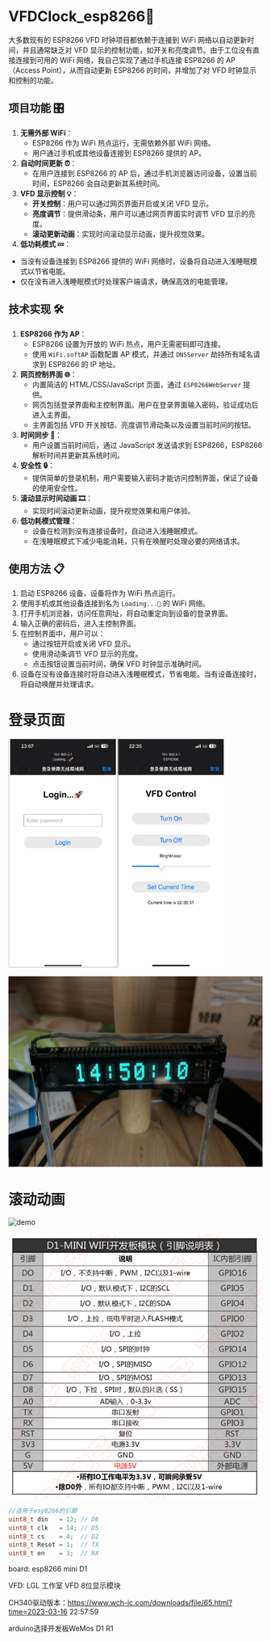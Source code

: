 # VFDClock_esp8266🚀

大多数现有的 ESP8266 VFD 时钟项目都依赖于连接到 WiFi 网络以自动更新时间，并且通常缺乏对 VFD 显示的控制功能，如开关和亮度调节。由于工位没有直接连接到可用的 WiFi 网络，我自己实现了通过手机连接 ESP8266 的 AP（Access Point），从而自动更新 ESP8266 的时间，并增加了对 VFD 时钟显示和控制的功能。

## 项目功能 🎛️

1. **无需外部 WiFi**：
   - ESP8266 作为 WiFi 热点运行，无需依赖外部 WiFi 网络。
   - 用户通过手机或其他设备连接到 ESP8266 提供的 AP。
2. **自动时间更新 ⏰**：
   - 在用户连接到 ESP8266 的 AP 后，通过手机浏览器访问设备，设置当前时间，ESP8266 会自动更新其系统时间。
3. **VFD 显示控制 💡**：
   - **开关控制**：用户可以通过网页界面开启或关闭 VFD 显示。
   - **亮度调节**：提供滑动条，用户可以通过网页界面实时调节 VFD 显示的亮度。
   - **滚动更新动画**：实现时间滚动显示动画，提升视觉效果。
4. **低功耗模式 💤**：
- 当没有设备连接到 ESP8266 提供的 WiFi 网络时，设备将自动进入浅睡眠模式以节省电能。
- 仅在没有进入浅睡眠模式时处理客户端请求，确保高效的电能管理。
## 技术实现 🛠️

1. **ESP8266 作为 AP**：
   - ESP8266 设置为开放的 WiFi 热点，用户无需密码即可连接。
   - 使用 `WiFi.softAP` 函数配置 AP 模式，并通过 `DNSServer` 劫持所有域名请求到 ESP8266 的 IP 地址。
2. **网页控制界面 🌐**：
   - 内置简洁的 HTML/CSS/JavaScript 页面，通过 `ESP8266WebServer` 提供。
   - 网页包括登录界面和主控制界面。用户在登录界面输入密码，验证成功后进入主界面。
   - 主界面包括 VFD 开关按钮、亮度调节滑动条以及设置当前时间的按钮。
3. **时间同步 📅**：
   - 用户设置当前时间后，通过 JavaScript 发送请求到 ESP8266，ESP8266 解析时间并更新其系统时间。
4. **安全性 🔒**：
   - 提供简单的登录机制，用户需要输入密码才能访问控制界面，保证了设备的使用安全性。
5. **滚动显示时间动画 🎞️**：
   - 实现时间滚动更新动画，提升视觉效果和用户体验。
6. **低功耗模式管理**：
   - 设备在检测到没有连接设备时，自动进入浅睡眠模式。
   - 在浅睡眠模式下减少电能消耗，只有在唤醒时处理必要的网络请求。

## 使用方法 📋

1. 启动 ESP8266 设备，设备将作为 WiFi 热点运行。
2. 使用手机或其他设备连接到名为 `Loading...🚀` 的 WiFi 网络。
3. 打开手机浏览器，访问任意网址，将自动重定向到设备的登录界面。
4. 输入正确的密码后，进入主控制界面。
5. 在控制界面中，用户可以：
   - 通过按钮开启或关闭 VFD 显示。
   - 使用滑动条调节 VFD 显示的亮度。
   - 点击按钮设置当前时间，确保 VFD 时钟显示准确时间。
6. 设备在没有设备连接时将自动进入浅睡眠模式，节省电能。当有设备连接时，将自动唤醒并处理请求。

# 登录页面

<img src="img/README_img/image-20240615231837256.png" alt="image-20240615231837256" style="zoom:67%;" />



![e3f7060a5dccdef12487e0c1453e141](img/README/e3f7060a5dccdef12487e0c1453e141.jpg)

# 滚动动画

![demo](img/README/demo.gif)

![Step1-D1-MINI参数表](img/README/Step1-D1-MINI参数表.png)

```c
//适用于esp8266的引脚
uint8_t din   = 12; // D6
uint8_t clk   = 14; // D5
uint8_t cs    = 4;  // D2
uint8_t Reset = 1; 	// TX
uint8_t en    = 3;  // RX
```



board:	esp8266 mini D1

VFD:	LGL 工作室 VFD 8位显示模块

CH340驱动版本：https://www.wch-ic.com/downloads/file/65.html?time=2023-03-16 22:57:59

arduino选择开发板WeMos D1 R1

